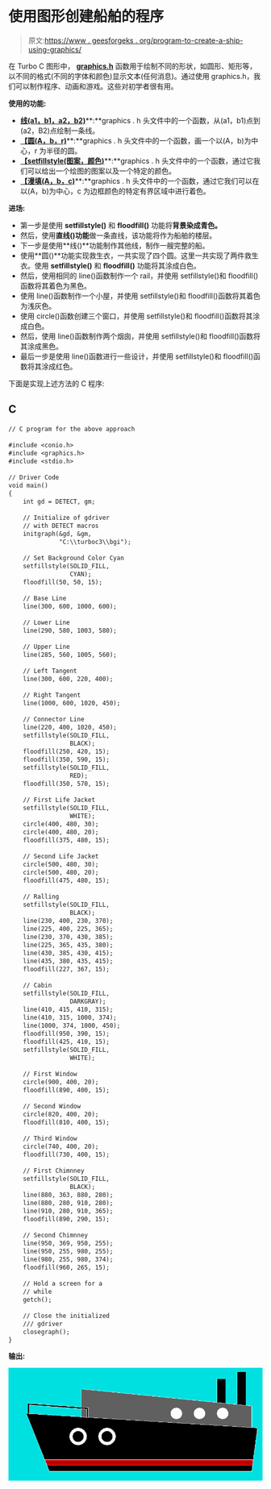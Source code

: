 # 使用图形创建船舶的程序

> 原文:[https://www . geesforgeks . org/program-to-create-a-ship-using-graphics/](https://www.geeksforgeeks.org/program-to-create-a-ship-using-graphics/)

在 Turbo C 图形中， [**graphics.h**](https://www.geeksforgeeks.org/include-graphics-h-codeblocks/) 函数用于绘制不同的形状，如圆形、矩形等，以不同的格式(不同的字体和颜色)显示文本(任何消息)。通过使用 graphics.h，我们可以制作程序、动画和游戏。这些对初学者很有用。

**使用的功能:**

*   [**线(a1，b1，a2，b2)**](https://www.geeksforgeeks.org/draw-line-c-graphics/?ref=rp)**:**graphics . h 头文件中的一个函数，从(a1，b1)点到(a2，B2)点绘制一条线。
*   [**【圆(A，b，r)**](https://www.geeksforgeeks.org/draw-circle-c-graphics/)**:**graphics . h 头文件中的一个函数，画一个以(A，b)为中心，r 为半径的圆。
*   [**【setfillstyle(图案，颜色)**](https://www.geeksforgeeks.org/setfillstyle-floodfill-c/)**:**graphics . h 头文件中的一个函数，通过它我们可以给出一个绘图的图案以及一个特定的颜色。
*   [**【漫填(A，b，c)**](https://www.geeksforgeeks.org/setfillstyle-floodfill-c/)**:**graphics . h 头文件中的一个函数，通过它我们可以在以(A，b)为中心，c 为边框颜色的特定有界区域中进行着色。

**进场:**

*   第一步是使用 **setfillstyle()** 和 **floodfill()** 功能将**背景染成青色。**
*   然后，使用**直线()功能**做一条直线，该功能将作为船舶的楼层。
*   下一步是使用**线()**功能制作其他线，制作一艘完整的船。
*   使用**圆()**功能实现救生衣，一共实现了四个圆。这里一共实现了两件救生衣。使用 **setfillstyle()** 和 **floodfill()** 功能将其涂成白色。
*   然后，使用相同的 line()函数制作一个 rail，并使用 setfillstyle()和 floodfill()函数将其着色为黑色。
*   使用 line()函数制作一个小屋，并使用 setfillstyle()和 floodfill()函数将其着色为浅灰色。
*   使用 circle()函数创建三个窗口，并使用 setfillstyle()和 floodfill()函数将其涂成白色。
*   然后，使用 line()函数制作两个烟囱，并使用 setfillstyle()和 floodfill()函数将其涂成黑色。
*   最后一步是使用 line()函数进行一些设计，并使用 setfillstyle()和 floodfill()函数将其涂成红色。

下面是实现上述方法的 C 程序:

## C

```
// C program for the above approach

#include <conio.h>
#include <graphics.h>
#include <stdio.h>

// Driver Code
void main()
{
    int gd = DETECT, gm;

    // Initialize of gdriver
    // with DETECT macros
    initgraph(&gd, &gm,
              "C:\\turboc3\\bgi");

    // Set Background Color Cyan
    setfillstyle(SOLID_FILL,
                 CYAN);
    floodfill(50, 50, 15);

    // Base Line
    line(300, 600, 1000, 600);

    // Lower Line
    line(290, 580, 1003, 580);

    // Upper Line
    line(285, 560, 1005, 560);

    // Left Tangent
    line(300, 600, 220, 400);

    // Right Tangent
    line(1000, 600, 1020, 450);

    // Connector Line
    line(220, 400, 1020, 450);
    setfillstyle(SOLID_FILL,
                 BLACK);
    floodfill(250, 420, 15);
    floodfill(350, 590, 15);
    setfillstyle(SOLID_FILL,
                 RED);
    floodfill(350, 570, 15);

    // First Life Jacket
    setfillstyle(SOLID_FILL,
                 WHITE);
    circle(400, 480, 30);
    circle(400, 480, 20);
    floodfill(375, 480, 15);

    // Second Life Jacket
    circle(500, 480, 30);
    circle(500, 480, 20);
    floodfill(475, 480, 15);

    // Ralling
    setfillstyle(SOLID_FILL,
                 BLACK);
    line(230, 400, 230, 370);
    line(225, 400, 225, 365);
    line(230, 370, 430, 385);
    line(225, 365, 435, 380);
    line(430, 385, 430, 415);
    line(435, 380, 435, 415);
    floodfill(227, 367, 15);

    // Cabin
    setfillstyle(SOLID_FILL,
                 DARKGRAY);
    line(410, 415, 410, 315);
    line(410, 315, 1000, 374);
    line(1000, 374, 1000, 450);
    floodfill(950, 390, 15);
    floodfill(425, 410, 15);
    setfillstyle(SOLID_FILL,
                 WHITE);

    // First Window
    circle(900, 400, 20);
    floodfill(890, 400, 15);

    // Second Window
    circle(820, 400, 20);
    floodfill(810, 400, 15);

    // Third Window
    circle(740, 400, 20);
    floodfill(730, 400, 15);

    // First Chimnney
    setfillstyle(SOLID_FILL,
                 BLACK);
    line(880, 363, 880, 280);
    line(880, 280, 910, 280);
    line(910, 280, 910, 365);
    floodfill(890, 290, 15);

    // Second Chimnney
    line(950, 369, 950, 255);
    line(950, 255, 980, 255);
    line(980, 255, 980, 374);
    floodfill(960, 265, 15);

    // Hold a screen for a
    // while
    getch();

    // Close the initialized
    /// gdriver
    closegraph();
}
```

**输出:**

![](img/a1cefba733ff41717162feafabba99c4.png)